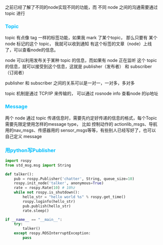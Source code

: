 之前已经了解了不同的node实现不同的功能，而 不同 node 之间的沟通需要通过 topic 进行

### <font color="deepskyblue">Topic</font>
topic 有点像 tag 一样的标签功能，如果我 mark 了某个topic， 那么只要有 某个 node 标记的这个 topic， 我就可以收到通知 有这个标签的文章（node）上线了，可以查看node的信息。

node 可以利用发布关于某种 topic 的信息，而如果有 node 正在监听 这个 topic 的信息，就可以接受到这个信息，这就是 publisher（发布者） 和 subscriber（订阅者）

publisher 和 subscriber 之间的关系可以是一对一，一对多，多对多

topic 机制是通过 TCP/IP 来传输的， 可以通过 rosnode info 查看node 的ip地址

### <font color="deepskyblue">Message</font>
两个 node 通过 topic 传递信息时，需要先约定好传递的信息的格式，每个Topic需要先限定使用怎样的message type， 比如 控制动作的 actionlib_msgs、导航用的nav_msgs、传感器用的 sensor_msgs等等，有些别人已经写好了，也可以自己定义 message

### <font color="deepskyblue">用python写Publisher</font>
```python
import rospy
from std_msg.msg import String

def talker():
    pub = rospy.Publisher('chatter', String, queue_size=10)
    rospy.init_node('talker', anonymous=True)
    rate = rospy.Rate(10) # 10hz
    while not rospy.is_shutdown():
        hello_str = "hello world %s" % rospy.get_time()
        rospy.loginfo(hello_str)
        pub.publish(hello_str)
        rate.sleep()

if __name__ == "__main__":
    try:
        talker()
    except rospy.ROSInterruptException:
        pass
```